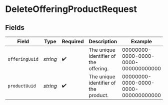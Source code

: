 # DeleteOfferingProductRequest


## Fields

| Field                                  | Type                                   | Required                               | Description                            | Example                                |
| -------------------------------------- | -------------------------------------- | -------------------------------------- | -------------------------------------- | -------------------------------------- |
| `offeringUuid`                         | *string*                               | :heavy_check_mark:                     | The unique identifier of the offering. | 00000000-0000-0000-0000-000000000000   |
| `productUuid`                          | *string*                               | :heavy_check_mark:                     | The unique identifier of the product.  | 00000000-0000-0000-0000-000000000000   |